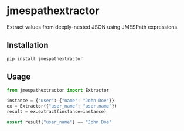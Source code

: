 # jmespathextractor  

Extract values from deeply-nested JSON using JMESPath expressions.  

## Installation

```shell
pip install jmespathextractor
```

## Usage

```python
from jmespathextractor import Extractor

instance = {"user": {"name": "John Doe"}}
ex = Extractor({"user_name": "user.name"})
result = ex.extract(instance=instance)

assert result["user_name"] == "John Doe"
```